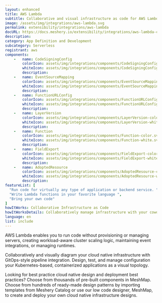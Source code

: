 ```yaml
---
layout: enhanced
title: AWS Lambda
subtitle: Collaborative and visual infrastructure as code for AWS Lambda
image: /assets/img/integrations/aws-lambda.svg
permalink: extensibility/integrations/aws-lambda
docURL: https://docs.meshery.io/extensibility/integrations/aws-lambda-controller
description: 
category: App Definition and Development
subcategory: Serverless
registrant: aws
components: 
	-	name: CodeSigningConfig
		colorIcon: assets/img/integrations/components/CodeSigningConfig-color.svg
		whiteIcon: assets/img/integrations/components/CodeSigningConfig-white.svg
		description: 
	-	name: EventSourceMapping
		colorIcon: assets/img/integrations/components/EventSourceMapping-color.svg
		whiteIcon: assets/img/integrations/components/EventSourceMapping-white.svg
		description: 
	-	name: FunctionURLConfig
		colorIcon: assets/img/integrations/components/FunctionURLConfig-color.svg
		whiteIcon: assets/img/integrations/components/FunctionURLConfig-white.svg
		description: 
	-	name: LayerVersion
		colorIcon: assets/img/integrations/components/LayerVersion-color.svg
		whiteIcon: assets/img/integrations/components/LayerVersion-white.svg
		description: 
	-	name: Function
		colorIcon: assets/img/integrations/components/Function-color.svg
		whiteIcon: assets/img/integrations/components/Function-white.svg
		description: 
	-	name: FieldExport
		colorIcon: assets/img/integrations/components/FieldExport-color.svg
		whiteIcon: assets/img/integrations/components/FieldExport-white.svg
		description: 
	-	name: AdoptedResource
		colorIcon: assets/img/integrations/components/AdoptedResource-color.svg
		whiteIcon: assets/img/integrations/components/AdoptedResource-white.svg
		description: 
featureList: [
  "Run code for virtually any type of application or backend service. ",
  "Write Lambda functions in your favorite language ",
  "Bring your own code"
]
howItWorks: Collaborative Infrastructure as Code
howItWorksDetails: Collaboratively manage infrastructure with your coworkers synchronously sharing the same designs.
language: en
list: include
---
```

<p>
AWS Lambda enables you to run code without provisioning or managing servers, creating workload-aware cluster scaling logic, maintaining event integrations, or managing runtimes.
</p>
<p>
    Collaboratively and visually diagram your cloud native infrastructure with GitOps-style pipeline integration. Design, test, and manage configuration your Kubernetes-based, containerized applications as a visual topology.
</p>
<p>
    Looking for best practice cloud native design and deployment best practices? Choose from thousands of pre-built components in MeshMap. Choose from hundreds of ready-made design patterns by importing templates from Meshery Catalog or use our low code designer, MeshMap, to create and deploy your own cloud native infrastructure designs.
</p>
